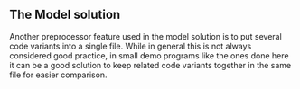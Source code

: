 ## The Model solution

Another preprocessor feature used in the model solution is
to put several code variants into a single file. While in
general this is not always considered good practice, in
small demo programs like the ones done here it can be a good
solution to keep related code variants together in the same
file for easier comparison. 